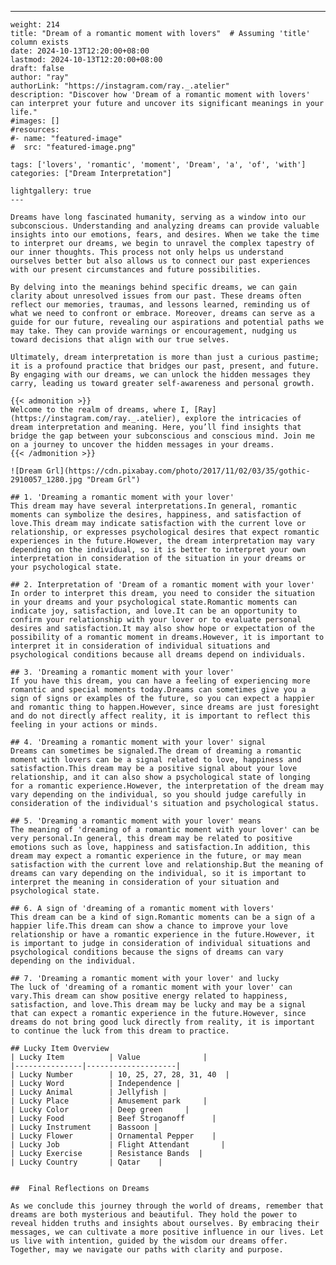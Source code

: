 ---
    weight: 214
    title: "Dream of a romantic moment with lovers"  # Assuming 'title' column exists
    date: 2024-10-13T12:20:00+08:00
    lastmod: 2024-10-13T12:20:00+08:00
    draft: false
    author: "ray"
    authorLink: "https://instagram.com/ray._.atelier"
    description: "Discover how 'Dream of a romantic moment with lovers' can interpret your future and uncover its significant meanings in your life."
    #images: []
    #resources:
    #- name: "featured-image"
    #  src: "featured-image.png"
    
    tags: ['lovers', 'romantic', 'moment', 'Dream', 'a', 'of', 'with']
    categories: ["Dream Interpretation"]
    
    lightgallery: true
    ---
    
    Dreams have long fascinated humanity, serving as a window into our subconscious. Understanding and analyzing dreams can provide valuable insights into our emotions, fears, and desires. When we take the time to interpret our dreams, we begin to unravel the complex tapestry of our inner thoughts. This process not only helps us understand ourselves better but also allows us to connect our past experiences with our present circumstances and future possibilities.
    
    By delving into the meanings behind specific dreams, we can gain clarity about unresolved issues from our past. These dreams often reflect our memories, traumas, and lessons learned, reminding us of what we need to confront or embrace. Moreover, dreams can serve as a guide for our future, revealing our aspirations and potential paths we may take. They can provide warnings or encouragement, nudging us toward decisions that align with our true selves.
    
    Ultimately, dream interpretation is more than just a curious pastime; it is a profound practice that bridges our past, present, and future. By engaging with our dreams, we can unlock the hidden messages they carry, leading us toward greater self-awareness and personal growth.
    
    {{< admonition >}}
    Welcome to the realm of dreams, where I, [Ray](https://instagram.com/ray._.atelier), explore the intricacies of dream interpretation and meaning. Here, you’ll find insights that bridge the gap between your subconscious and conscious mind. Join me on a journey to uncover the hidden messages in your dreams.
    {{< /admonition >}}
    
    ![Dream Grl](https://cdn.pixabay.com/photo/2017/11/02/03/35/gothic-2910057_1280.jpg "Dream Grl")
    
    ## 1. 'Dreaming a romantic moment with your lover'
    This dream may have several interpretations.In general, romantic moments can symbolize the desires, happiness, and satisfaction of love.This dream may indicate satisfaction with the current love or relationship, or expresses psychological desires that expect romantic experiences in the future.However, the dream interpretation may vary depending on the individual, so it is better to interpret your own interpretation in consideration of the situation in your dreams or your psychological state.
    
    ## 2. Interpretation of 'Dream of a romantic moment with your lover'
    In order to interpret this dream, you need to consider the situation in your dreams and your psychological state.Romantic moments can indicate joy, satisfaction, and love.It can be an opportunity to confirm your relationship with your lover or to evaluate personal desires and satisfaction.It may also show hope or expectation of the possibility of a romantic moment in dreams.However, it is important to interpret it in consideration of individual situations and psychological conditions because all dreams depend on individuals.
    
    ## 3. 'Dreaming a romantic moment with your lover'
    If you have this dream, you can have a feeling of experiencing more romantic and special moments today.Dreams can sometimes give you a sign of signs or examples of the future, so you can expect a happier and romantic thing to happen.However, since dreams are just foresight and do not directly affect reality, it is important to reflect this feeling in your actions or minds.
    
    ## 4. 'Dreaming a romantic moment with your lover' signal
    Dreams can sometimes be signaled.The dream of dreaming a romantic moment with lovers can be a signal related to love, happiness and satisfaction.This dream may be a positive signal about your love relationship, and it can also show a psychological state of longing for a romantic experience.However, the interpretation of the dream may vary depending on the individual, so you should judge carefully in consideration of the individual's situation and psychological status.
    
    ## 5. 'Dreaming a romantic moment with your lover' means
    The meaning of 'dreaming of a romantic moment with your lover' can be very personal.In general, this dream may be related to positive emotions such as love, happiness and satisfaction.In addition, this dream may expect a romantic experience in the future, or may mean satisfaction with the current love and relationship.But the meaning of dreams can vary depending on the individual, so it is important to interpret the meaning in consideration of your situation and psychological state.
    
    ## 6. A sign of 'dreaming of a romantic moment with lovers'
    This dream can be a kind of sign.Romantic moments can be a sign of a happier life.This dream can show a chance to improve your love relationship or have a romantic experience in the future.However, it is important to judge in consideration of individual situations and psychological conditions because the signs of dreams can vary depending on the individual.
    
    ## 7. 'Dreaming a romantic moment with your lover' and lucky
    The luck of 'dreaming of a romantic moment with your lover' can vary.This dream can show positive energy related to happiness, satisfaction, and love.This dream may be lucky and may be a signal that can expect a romantic experience in the future.However, since dreams do not bring good luck directly from reality, it is important to continue the luck from this dream to practice.
    
    ## Lucky Item Overview
    | Lucky Item          | Value              |
    |---------------|--------------------|
    | Lucky Number        | 10, 25, 27, 28, 31, 40  |
    | Lucky Word          | Independence |
    | Lucky Animal        | Jellyfish |
    | Lucky Place         | Amusement park     |
    | Lucky Color         | Deep green     |
    | Lucky Food          | Beef Stroganoff      |
    | Lucky Instrument    | Bassoon |
    | Lucky Flower        | Ornamental Pepper    |
    | Lucky Job           | Flight Attendant       |
    | Lucky Exercise      | Resistance Bands  |
    | Lucky Country       | Qatar    |
    
    
    ##  Final Reflections on Dreams
    
    As we conclude this journey through the world of dreams, remember that dreams are both mysterious and beautiful. They hold the power to reveal hidden truths and insights about ourselves. By embracing their messages, we can cultivate a more positive influence in our lives. Let us live with intention, guided by the wisdom our dreams offer. Together, may we navigate our paths with clarity and purpose.
    